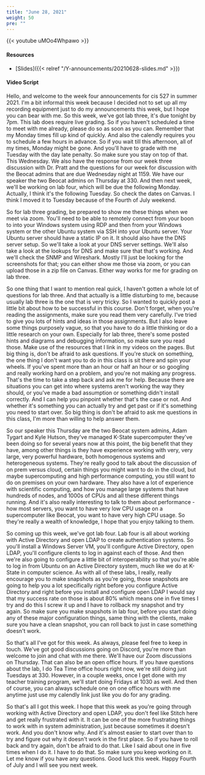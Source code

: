 ```yaml
---
title: "June 28, 2021"
weight: 50
pre: ""
---
```


{{< youtube uMOo4Whpawo >}}

#### Resources

* [Slides]({{< relref "/Y-announcements/20210628-slides.md" >}})

#### Video Script

Hello, and welcome to the week four announcements for cis 527 in summer 2021. I'm a bit informal this week because I decided not to set up all my recording equipment just to do my announcements this week, but I hope you can bear with me. So this week, we've got lab three, it's due tonight by 7pm. This lab does require live grading. So if you haven't scheduled a time to meet with me already, please do so as soon as you can. Remember that my Monday times fill up kind of quickly. And also the calendly requires you to schedule a few hours in advance. So if you wait till this afternoon, all of my times, Monday might be gone. And you'll have to grade with me Tuesday with the day late  penalty. So make sure you stay on top of that. This Wednesday. We also have the response from our week three discussion with Dr. Pratt and the questions for our week for discussion with the Beocat admins that are due Wednesday night at 1159. We have our speaker the two Beocat admins on Thursday at 330. And then next week, we'll be working on lab four, which will be due the following Monday. Actually, I think it's the following Tuesday. So check the dates on Canvas. I think I moved it to Tuesday because of the Fourth of July weekend. 

So for lab three grading, be prepared to show me these things when we meet via zoom. You'll need to be able to remotely connect from your boon to into your Windows system using RDP and then from your Windows system or the other Ubuntu system via SSH into your Ubuntu server. Your Ubuntu server should have a static IP on it. It should also have the DNS server setup. So we'll take a look at your DNS server settings. We'll also take a look at the lookups for DNS and make sure that that's working. And we'll check the SNMP and Wireshark. Mostly I'll just be looking for the screenshots for that; you can either show me those via zoom, or you can upload those in a zip file on Canvas. Either way works for me for grading on lab three. 

So one thing that I want to mention real quick, I haven't gotten a whole lot of questions for lab three. And that actually is a little disturbing to me, because usually lab three is the one that is very tricky. So I wanted to quickly post a little bit about how to be successful in this course. Don't forget, when you're reading the assignments, make sure you read them very carefully. I've tried to give you lots of hints and ideas in those assignments. But I also leave some things purposely vague, so that you have to do a little thinking or do a little research on your own. Especially for lab three, there's some posted hints and diagrams and debugging information, so make sure you read those. Make use of the resources that I link in my videos on the pages. But big thing is, don't be afraid to ask questions. If you're stuck on something, the one thing I don't want you to do in this class is sit there and spin your wheels. If you've spent more than an hour or half an hour or so googling and really working hard on a problem, and you're not making any progress. That's the time to take a step back and ask me for help. Because there are situations you can get into where systems aren't working the way they should, or you've made a bad assumption or something didn't install correctly. And I can help you pinpoint whether that's the case or not. And whether it's something you can actually try and get past or if it's something you need to start over. So big thing is don't be afraid to ask me questions in this class, I'm more than willing to help answer them. 

So our speaker this Thursday are the two Beocat system admins, Adam Tygart and Kyle Hutson, they've managed K-State supercomputer they've been doing so for several years now at this point, the big benefit that they have, among other things is they have experience working with very, very large, very powerful hardware, both homogenous systems and heterogeneous systems. They're really good to talk about the discussion of on prem versus cloud, certain things you might want to do in the cloud, but maybe supercomputing and high performance computing, you still want to do on premises on your own hardware. They also have a lot of experience with scientific computing, and how you manage large systems that have hundreds of nodes, and 1000s of CPUs and all these different things running. And it's also really interesting to talk to them about performance - how most servers, you want to have very low CPU usage on a supercomputer like Beocat, you want to have very high CPU usage. So they're really a wealth of knowledge, I hope that you enjoy talking to them. 

So coming up this week, we've got lab four. Lab four is all about working with Active Directory and open LDAP to create authentication systems. So you'll install a Windows Server VM, you'll configure Active Directory, open LDAP, you'll configure clients to log in against each of those. And then we're also going to configure a little bit of interoperability so that you're able to log in from Ubuntu on an Active Directory system, much like we do at K-State in computer science. As with all of these labs, I really, really encourage you to make snapshots as you're going, those snapshots are going to help you a lot specifically right before you configure Active Directory and right before you install and configure open LDAP I would say that my success rate on those is about 80% which means one in five times I try and do this I screw it up and I have to rollback my snapshot and try again. So make sure you make snapshots in lab four, before you start doing any of these major configuration things, same thing with the clients, make sure you have a clean snapshot, you can roll back to just in case something doesn't work. 

So that's all I've got for this week. As always, please feel free to keep in touch. We've got good discussions going on Discord, you're more than welcome to join and chat with me there. We'll have our Zoom discussions on Thursday. That can also be an open office hours. If you have questions about the lab, I do Tea Time office hours right now, we're still doing just Tuesdays at 330. However, in a couple weeks, once I get done with my teacher training program, we'll start doing Fridays at 1030 as well. And then of course, you can always schedule one on one office hours with me anytime just use my calendly link just like you do for any grading. 

So that's all I got this week. I hope that this week as you're going through working with Active Directory and open LDAP, you don't feel like Stitch here and get really frustrated with it. It can be one of the more frustrating things to work with in system administration, just because sometimes it doesn't work. And you don't know why. And it's almost easier to start over than to try and figure out why it doesn't work in the first place. So if you have to roll back and try again, don't be afraid to do that. Like I said about one in five times when I do it. I have to do that. So make sure you keep working on it. Let me know if you have any questions. Good luck this week. Happy Fourth of July and I will see you next week. 
